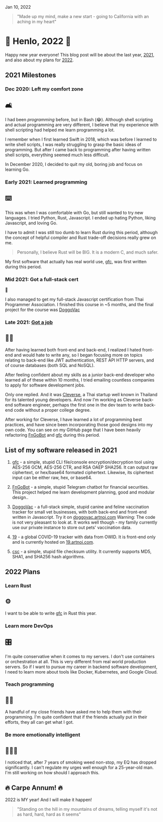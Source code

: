 Jan 10, 2022

> "Made up my mind, make a new start - going to California with an aching in my heart"

# 🎉 Henlo, 2022 🎉

Happy new year everyone! This blog post will be about the last year, [2021](/blog/2021/), and also about my plans for [2022](/blog/2022/).

## 2021 Milestones

### Dec 2020: Left my comfort zone

## 🛋️

I had been _programming_ before, but in Bash (😂). Although shell scripting and actual programming are very different, I believe that my experience with shell scripting had helped me learn programming a lot.

I remember when I first learned Swift in 2018, which was before I learned to write shell scripts, I was really struggling to grasp the basic ideas of programming. But after I came back to programming after having written shell scripts, everything seemed much less difficult.

In December 2020, I decided to quit my old, boring job and focus on learning Go.

### Early 2021: Learned programming

## ⌨️

This was when I was comfortable with Go, but still wanted to try new languages. I tried Python, Rust, Javascript. I ended up hating Python, liking Javascript, and loving Go.

I have to admit I was still too dumb to learn Rust during this period, although the concept of helpful compiler and Rust trade-off decisions really grew on me.

> Personally, I believe Rust will be BIG. It is a modern C, and much safer.

My first software that actually has real world use, [gfc](https://github.com/soyart/gfc), was first written during this period.

### Mid 2021: Got a full-stack cert

📜

I also managed to get my full-stack Javascript certification from Thai Programmer Association. I finished this course in ~5 months, and the final project for the course was [DoggoVac](https://doggovac.artnoi.com)

### Late 2021: [Got a job](/blog/2021/dev/)

## 🧑‍💻

After having learned both front-end and back-end, I realized I hated front-end and would hate to write any, so I began focusing more on topics relating to back-end like JWT authentication, REST API HTTP servers, and of course databases (both SQL and NoSQL).

After feeling confident about my skills as a junior back-end developer who learned all of these within 10 months, I tried emailing countless companies to apply for software development jobs.

Only one replied. And it was [Cleverse](https://cleverse.com), a Thai startup well known in Thailand for its talented young developers. And now I'm working as Cleverse back-end software engineer, perhaps the first one in the dev team to write back-end code without a proper college degree.

After working for Cleverse, I have learned a lot of programming best practices, and have since been incorporating those good designs into my own code. You can see on my GitHub page that I have been heavily refactoring [FnGoBot](https://github.com/soyart/fngobot) and [gfc](https://github.com/soyart/gfc) during this period.

## List of my software released in 2021

1. [gfc](https://github.com/soyart/gfc) - a simple, stupid CLI file/console encryption/decryption tool using AES-256 GCM, AES-256 CTR, and RSA OAEP SHA256. It can output raw ciphertext, or hex/base64 formated ciphertext. Likewise, its ciphertext input can be either raw, hex, or base64.

2. [FnGoBot](https://github.com/soyart/fngobot) - a simple, stupid Telegram chatbot for financial securities. This project helped me learn development planning, good and modular design..

3. [DoggoVac](https://github.com/soyart/doggovac) - a full-stack simple, stupid canine and feline vaccination tracker for small vet businesses, with both back-end and front-end written in Javascript. Try it on [doggovac.artnoi.com](https://doggovac.artnoi.com) Warning: The code is not very pleasant to look at. It works well though - my family currently use our private instance to store out pets' vaccination data.

4. [19](https://github.com/soyart/19) - a global COVID-19 tracker with data from OWID. It is front-end only and is currently hosted on [19.artnoi.com](https://19.artnoi.com).

5. [csc](https://github.com/soyart/csc) - a simple, stupid file checksum utility. It currently supports MD5, SHA1, and SHA256 hash algorithms.

## 2022 Plans

### Learn Rust

## ⚙️

I want to be able to write [gfc](https://github.com/soyart/gfc) in Rust this year.

### Learn more DevOps

## 🎛️

I'm quite conservative when it comes to my servers. I don't use containers or orchestration at all. This is very different from real world production servers. So if I want to pursue my career in backend software development, I need to learn more about tools like Docker, Kubernetes, and Google Cloud.

### Teach programming

## 🧑‍🏫

A handful of my close friends have asked me to help them with their programming. I'm quite confident that if the friends actually put in their efforts, they all can get what I got.

### Be more emotionally intelligent

## 🧑‍🤝‍🧑

I noticed that, after 7 years of smoking weed non-stop, my EQ has dropped significantly. I can't regulate my urges well enough for a 25-year-old man. I'm still working on how should I approach this.

## 🔥 Carpe Annum! 🔥

2022 is MY year! And I will make it happen!

> "Standing on the hill in my mountains of dreams, telling myself it's not as hard, hard, hard as it seems"
